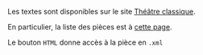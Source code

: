 Les textes sont disponibles sur le site [Théâtre classique](http://www.theatre-classique.fr/).

En particulier, la liste des pièces est à [cette page](http://www.theatre-classique.fr/pages/programmes/PageEdition.php).

Le bouton ```HTML``` donne accès à la pièce en ```.xml```
